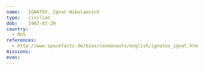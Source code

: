 ```yaml
---
name:	IGNATOV, Ignat Nikolaevich
type:	civilian
dob:	1982-03-20
country:
  - RUS
references:
  - http://www.spacefacts.de/bios/cosmonauts/english/ignatov_ignat.htm
missions:
evas:
---
```

